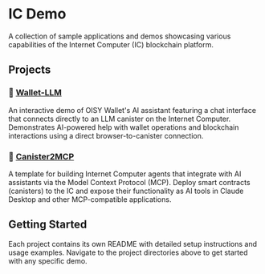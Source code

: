 # IC Demo

A collection of sample applications and demos showcasing various capabilities of the Internet Computer (IC) blockchain platform.

## Projects

### 🤖 [Wallet-LLM](./wallet-llm/)
An interactive demo of OISY Wallet's AI assistant featuring a chat interface that connects directly to an LLM canister on the Internet Computer. Demonstrates AI-powered help with wallet operations and blockchain interactions using a direct browser-to-canister connection.

### 🔗 [Canister2MCP](./canister2mcp/)
A template for building Internet Computer agents that integrate with AI assistants via the Model Context Protocol (MCP). Deploy smart contracts (canisters) to the IC and expose their functionality as AI tools in Claude Desktop and other MCP-compatible applications.

## Getting Started

Each project contains its own README with detailed setup instructions and usage examples. Navigate to the project directories above to get started with any specific demo.
